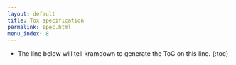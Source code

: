 ```yaml
---
layout: default
title: Tox specification
permalink: spec.html
menu_index: 8
---
```


* The line below will tell kramdown to generate the ToC on this line.
{:toc}
<!-- Leave a blank line under this or the following header will break. -->

